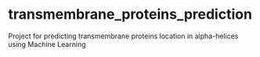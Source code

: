 # transmembrane_proteins_prediction

Project for predicting transmembrane proteins location in alpha-helices using Machine Learning
